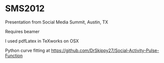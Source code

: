 SMS2012
==========

Presentation from  Social Media Summit, Austin, TX

Requires beamer

I used pdfLatex in TeXworks on OSX

Python curve fitting at https://github.com/DrSkippy27/Social-Activity-Pulse-Function
